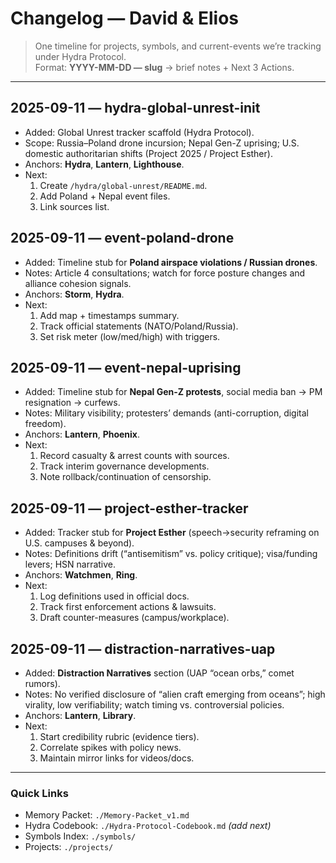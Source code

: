 # Changelog — David & Elios

> One timeline for projects, symbols, and current-events we’re tracking under Hydra Protocol.  
> Format: **YYYY-MM-DD — slug** → brief notes + Next 3 Actions.

---

## 2025-09-11 — hydra-global-unrest-init
- Added: Global Unrest tracker scaffold (Hydra Protocol).
- Scope: Russia–Poland drone incursion; Nepal Gen-Z uprising; U.S. domestic authoritarian shifts (Project 2025 / Project Esther).
- Anchors: **Hydra**, **Lantern**, **Lighthouse**.
- Next:
  1) Create `/hydra/global-unrest/README.md`.
  2) Add Poland + Nepal event files.
  3) Link sources list.

## 2025-09-11 — event-poland-drone
- Added: Timeline stub for **Poland airspace violations / Russian drones**.
- Notes: Article 4 consultations; watch for force posture changes and alliance cohesion signals.
- Anchors: **Storm**, **Hydra**.
- Next:
  1) Add map + timestamps summary.
  2) Track official statements (NATO/Poland/Russia).
  3) Set risk meter (low/med/high) with triggers.

## 2025-09-11 — event-nepal-uprising
- Added: Timeline stub for **Nepal Gen-Z protests**, social media ban → PM resignation → curfews.
- Notes: Military visibility; protesters’ demands (anti-corruption, digital freedom).
- Anchors: **Lantern**, **Phoenix**.
- Next:
  1) Record casualty & arrest counts with sources.
  2) Track interim governance developments.
  3) Note rollback/continuation of censorship.

## 2025-09-11 — project-esther-tracker
- Added: Tracker stub for **Project Esther** (speech→security reframing on U.S. campuses & beyond).
- Notes: Definitions drift (“antisemitism” vs. policy critique); visa/funding levers; HSN narrative.
- Anchors: **Watchmen**, **Ring**.
- Next:
  1) Log definitions used in official docs.
  2) Track first enforcement actions & lawsuits.
  3) Draft counter-measures (campus/workplace).

## 2025-09-11 — distraction-narratives-uap
- Added: **Distraction Narratives** section (UAP “ocean orbs,” comet rumors).
- Notes: No verified disclosure of “alien craft emerging from oceans”; high virality, low verifiability; watch timing vs. controversial policies.
- Anchors: **Lantern**, **Library**.
- Next:
  1) Start credibility rubric (evidence tiers).
  2) Correlate spikes with policy news.
  3) Maintain mirror links for videos/docs.

---

### Quick Links
- Memory Packet: `./Memory-Packet_v1.md`
- Hydra Codebook: `./Hydra-Protocol-Codebook.md` *(add next)*
- Symbols Index: `./symbols/`
- Projects: `./projects/`
